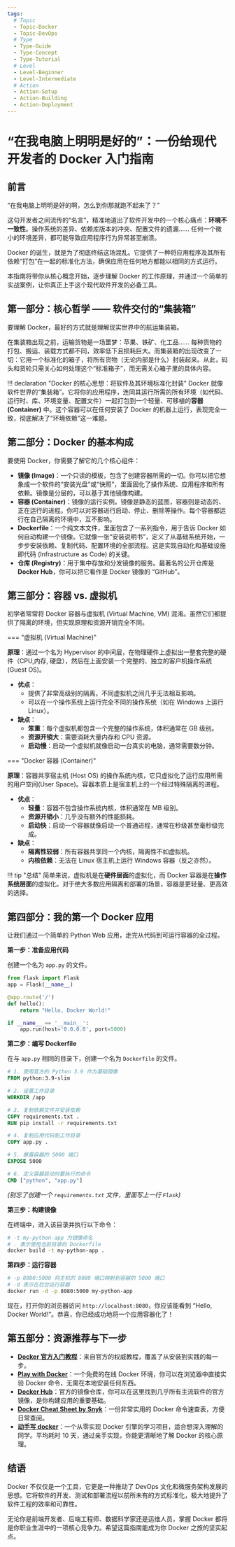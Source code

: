 ```yaml
---
tags:
  # Topic
  - Topic-Docker
  - Topic-DevOps
  # Type
  - Type-Guide
  - Type-Concept
  - Type-Tutorial
  # Level
  - Level-Beginner
  - Level-Intermediate
  # Action
  - Action-Setup
  - Action-Building
  - Action-Deployment
---
```


# “在我电脑上明明是好的”：一份给现代开发者的 Docker 入门指南

## 前言

“在我电脑上明明是好的啊，怎么到你那就跑不起来了？”

这句开发者之间流传的“名言”，精准地道出了软件开发中的一个核心痛点：**环境不一致性**。操作系统的差异、依赖库版本的冲突、配置文件的遗漏…… 任何一个微小的环境差异，都可能导致应用程序行为异常甚至崩溃。

Docker 的诞生，就是为了彻底终结这场混乱。它提供了一种将应用程序及其所有依赖“打包”在一起的标准化方法，确保应用在任何地方都能以相同的方式运行。

本指南将带你从核心概念开始，逐步理解 Docker 的工作原理，并通过一个简单的实战案例，让你真正上手这个现代软件开发的必备工具。

## 第一部分：核心哲学 —— 软件交付的“集装箱”

要理解 Docker，最好的方式就是理解现实世界中的航运集装箱。

在集装箱出现之前，运输货物是一场噩梦：苹果、铁矿、化工品…… 每种货物的打包、搬运、装载方式都不同，效率低下且损耗巨大。而集装箱的出现改变了一切：它用一个标准化的箱子，将所有货物（无论内部是什么）封装起来。从此，码头和货轮只需关心如何处理这个“标准箱子”，而无需关心箱子里的具体内容。

!!! declaration "Docker 的核心思想：将软件及其环境标准化封装"
    Docker 就像软件世界的“集装箱”。它将你的应用程序，连同其运行所需的所有环境（如代码、运行时、库、环境变量、配置文件）一起打包到一个轻量、可移植的**容器 (Container)** 中。这个容器可以在任何安装了 Docker 的机器上运行，表现完全一致，彻底解决了“环境依赖”这一难题。

## 第二部分：Docker 的基本构成

要使用 Docker，你需要了解它的几个核心组件：

* **镜像 (Image)**：一个只读的模板，包含了创建容器所需的一切。你可以把它想象成一个软件的“安装光盘”或“快照”，里面固化了操作系统、应用程序和所有依赖。镜像是分层的，可以基于其他镜像构建。
* **容器 (Container)**：镜像的运行实例。镜像是静态的蓝图，容器则是动态的、正在运行的进程。你可以对容器进行启动、停止、删除等操作。每个容器都运行在自己隔离的环境中，互不影响。
* **Dockerfile**：一个纯文本文件，里面包含了一系列指令，用于告诉 Docker 如何自动构建一个镜像。它就像一张“安装说明书”，定义了从基础系统开始，一步步安装依赖、复制代码、配置环境的全部流程。这是实现自动化和基础设施即代码 (Infrastructure as Code) 的关键。
* **仓库 (Registry)**：用于集中存放和分发镜像的服务。最著名的公开仓库是 **Docker Hub**，你可以把它看作是 Docker 镜像的 “GitHub”。

## 第三部分：容器 vs. 虚拟机

初学者常常将 Docker 容器与虚拟机 (Virtual Machine, VM) 混淆。虽然它们都提供了隔离的环境，但实现原理和资源开销完全不同。

=== "虚拟机 (Virtual Machine)"

**原理**：通过一个名为 Hypervisor 的中间层，在物理硬件上虚拟出一整套完整的硬件（CPU,内存, 硬盘），然后在上面安装一个完整的、独立的客户机操作系统 (Guest OS)。
* **优点**：
    * 提供了非常高级别的隔离，不同虚拟机之间几乎无法相互影响。
    * 可以在一个操作系统上运行完全不同的操作系统（如在 Windows 上运行 Linux）。
* **缺点**：
    * **笨重**：每个虚拟机都包含一个完整的操作系统，体积通常在 GB 级别。
    * **资源开销大**：需要消耗大量内存和 CPU 资源。
    * **启动慢**：启动一个虚拟机就像启动一台真实的电脑，通常需要数分钟。

=== "Docker 容器 (Container)"

**原理**：容器共享宿主机 (Host OS) 的操作系统内核，它只虚拟化了运行应用所需的用户空间(User Space)。容器本质上是宿主机上的一个经过特殊隔离的进程。
* **优点**：
    * **轻量**：容器不包含操作系统内核，体积通常在 MB 级别。
    * **资源开销小**：几乎没有额外的性能损耗。
    * **启动快**：启动一个容器就像启动一个普通进程，通常在秒级甚至毫秒级完成。
* **缺点**：
    * **隔离性较弱**：所有容器共享同一个内核，隔离性不如虚拟机。
    * **内核依赖**：无法在 Linux 宿主机上运行 Windows 容器（反之亦然）。

!!! tip "总结"
    简单来说，虚拟机是在**硬件层面**的虚拟化，而 Docker 容器是在**操作系统层面**的虚拟化。对于绝大多数应用隔离和部署的场景，容器是更轻量、更高效的选择。

## 第四部分：我的第一个 Docker 应用

让我们通过一个简单的 Python Web 应用，走完从代码到可运行容器的全过程。

**第一步：准备应用代码**

创建一个名为 `app.py` 的文件。

```python title="app.py"
from flask import Flask
app = Flask(__name__)

@app.route('/')
def hello():
    return "Hello, Docker World!"

if __name__ == '__main__':
    app.run(host='0.0.0.0', port=5000)
```

**第二步：编写 Dockerfile**

在与 `app.py` 相同的目录下，创建一个名为 `Dockerfile` 的文件。

```dockerfile title="Dockerfile"
# 1. 使用官方的 Python 3.9 作为基础镜像
FROM python:3.9-slim

# 2. 设置工作目录
WORKDIR /app

# 3. 复制依赖文件并安装依赖
COPY requirements.txt .
RUN pip install -r requirements.txt

# 4. 复制应用代码到工作目录
COPY app.py .

# 5. 暴露容器的 5000 端口
EXPOSE 5000

# 6. 定义容器启动时要执行的命令
CMD ["python", "app.py"]
```
*(别忘了创建一个 `requirements.txt` 文件，里面写上一行 `Flask`)*

**第三步：构建镜像**

在终端中，进入该目录并执行以下命令：

```bash title="终端"
# -t my-python-app 为镜像命名
# . 表示使用当前目录的 Dockerfile
docker build -t my-python-app .
```

**第四步：运行容器**

```bash title="终端"
# -p 8080:5000 将主机的 8080 端口映射到容器的 5000 端口
# -d 表示在后台运行容器
docker run -d -p 8080:5000 my-python-app
```
现在，打开你的浏览器访问 `http://localhost:8080`，你应该能看到 “Hello, Docker World!”。恭喜，你已经成功地将一个应用容器化了！

## 第五部分：资源推荐与下一步

* **[Docker 官方入门教程](https://docs.docker.com/get-started/)**：来自官方的权威教程，覆盖了从安装到实践的每一步。
* **[Play with Docker](https://labs.play-with-docker.com/)**：一个免费的在线 Docker 环境，你可以在浏览器中直接实验 Docker 命令，无需在本地安装任何东西。
* **[Docker Hub](https://hub.docker.com/)**：官方的镜像仓库，你可以在这里找到几乎所有主流软件的官方镜像，是你构建应用的重要基础。
* **[Docker Cheat Sheet by Snyk](https://snyk.io/learn/docker-cheat-sheet/)**：一份非常实用的 Docker 命令速查表，方便日常查阅。
* **[动手写 docker](https://github.com/xianlubird/mydocker)**：一个从零实现 Docker 引擎的学习项目，适合想深入理解的同学。平均耗时 10 天，通过亲手实现，你能更清晰地了解 Docker 的核心原理。

## 结语

Docker 不仅仅是一个工具，它更是一种推动了 DevOps 文化和微服务架构发展的思想。它将软件的开发、测试和部署流程以前所未有的方式标准化，极大地提升了软件工程的效率和可靠性。

无论你是前端开发者、后端工程师、数据科学家还是运维人员，掌握 Docker 都将是你职业生涯中的一项核心竞争力。希望这篇指南能成为你 Docker 之旅的坚实起点。